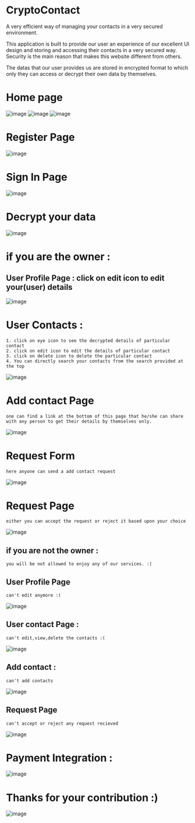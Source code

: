 # CryptoContact
A very efficient way of managing your contacts in a very secured environment. 

This application is built to provide our user an experience of our excellent UI design and storing and accessing their contacts in a very secured way.
Security is the main reason that makes this website different from others.

The datas that our user provides us are stored in encrypted format to which only they can access or decrypt their own data by themselves.

<h1>Home page</h1>

![image](https://user-images.githubusercontent.com/53347922/119658278-92855100-be4a-11eb-8f94-519f5a5f7083.png)
![image](https://user-images.githubusercontent.com/53347922/119658215-813c4480-be4a-11eb-99ea-4ab48880399a.png)
![image](https://user-images.githubusercontent.com/53347922/119658125-68cc2a00-be4a-11eb-8711-c4ffc16165c8.png)

<h1>Register Page</h1>

![image](https://user-images.githubusercontent.com/53347922/119658370-b052b600-be4a-11eb-80c0-a6f962db36fc.png)

<h1>Sign In Page</h1>

![image](https://user-images.githubusercontent.com/53347922/119658426-c19bc280-be4a-11eb-8553-7a2fc0ceecbe.png)

<h1>Decrypt your data </h1>

![image](https://user-images.githubusercontent.com/53347922/119658778-25be8680-be4b-11eb-90e8-f83a5944dd11.png)

<h1>if you are the owner <Valid key> :</h1>

<h2>User Profile Page : click on edit icon to edit your(user) details  </h2>

![image](https://user-images.githubusercontent.com/53347922/119659114-7cc45b80-be4b-11eb-8c7b-7413b89bf267.png)

<h1>User Contacts : </h1>

    1. click on eye icon to see the decrypted details of particular contact  
    2. click on edit icon to edit the details of particular contact  
    3. click on delete icon to delete the particular contact  
    4. You can directly search your contacts from the search provided at the top

![image](https://user-images.githubusercontent.com/53347922/119661597-12f98100-be4e-11eb-86fe-b33a21ec46f4.png)

<h1>Add contact Page</h1>
    
    one can find a link at the bottom of this page that he/she can share
    with any person to get their details by themselves only.

![image](https://user-images.githubusercontent.com/53347922/119661911-69ff5600-be4e-11eb-8809-2d88b58027e7.png)
    
<h1>Request Form</h1>
    
    here anyone can send a add contact request
    
![image](https://user-images.githubusercontent.com/53347922/119664695-396ceb80-be51-11eb-98db-0e8dafef7797.png)

<h1>Request Page</h1>
    
    either you can accept the request or reject it based upon your choice

![image](https://user-images.githubusercontent.com/53347922/119667767-36272f00-be54-11eb-9aec-0eba6b1dd73c.png)

    
<h2>if you are not the owner <Not Valid Key>  :</h2>

    you will be not allowed to enjoy any of our services. :(

<h2>User Profile Page</h2>
    
    can't edit anymore :(

![image](https://user-images.githubusercontent.com/53347922/119668959-4095f880-be55-11eb-80c1-0999cda6fac8.png)

<h2>User contact Page : </h2>

    can't edit,view,delete the contacts :(

![image](https://user-images.githubusercontent.com/53347922/119669554-c6b23f00-be55-11eb-9eb9-b02aad90ee99.png)

<h2>Add contact :</h2>
    
    can't add contacts

![image](https://user-images.githubusercontent.com/53347922/119669784-f3feed00-be55-11eb-99b5-ad03701ec84c.png)

<h2>Request Page</h2>    

    can't accept or reject any request recieved
    
![image](https://user-images.githubusercontent.com/53347922/119670264-61ab1900-be56-11eb-9a57-60cf7acf7b3c.png)
  
<h1>Payment Integration :</h1>

![image](https://user-images.githubusercontent.com/53347922/119672263-12fe7e80-be58-11eb-8d4a-ed79ddc45587.png)

<h1>Thanks for your contribution :)</h1>

![image](https://user-images.githubusercontent.com/53347922/119672307-1eea4080-be58-11eb-989e-b54e187ee82b.png)


<br><br><br>
